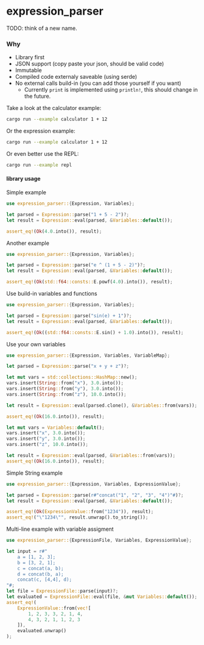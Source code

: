 # expression_parser

TODO: think of a new name.

### Why

- Library first
- JSON support (copy paste your json, should be valid code)
- Immutable
- Compiled code externaly saveable (using serde)
- No external calls build-in (you can add those yourself if you want)
  - Currently `print` is implemented using `println!`, this should change in the future.

Take a look at the calculator example:

```sh
cargo run --example calculator 1 + 12
```

Or the expression example:

```sh
cargo run --example calculator 1 + 12
```

Or even better use the REPL:

```sh
cargo run --example repl
```

#### library usage

Simple example

```rust
use expression_parser::{Expression, Variables};

let parsed = Expression::parse("1 + 5 - 2")?;
let result = Expression::eval(parsed, &Variables::default());

assert_eq!(Ok(4.0.into()), result);
```

Another example

```rust
use expression_parser::{Expression, Variables};

let parsed = Expression::parse("e ^ (1 + 5 - 2)")?;
let result = Expression::eval(parsed, &Variables::default());

assert_eq!(Ok(std::f64::consts::E.powf(4.0).into()), result);
```

Use build-in variables and functions

```rust
use expression_parser::{Expression, Variables};

let parsed = Expression::parse("sin(e) + 1")?;
let result = Expression::eval(parsed, &Variables::default());

assert_eq!(Ok((std::f64::consts::E.sin() + 1.0).into()), result);
```

Use your own variables

```rust
use expression_parser::{Expression, Variables, VariableMap};

let parsed = Expression::parse("x + y + z")?;

let mut vars = std::collections::HashMap::new();
vars.insert(String::from("x"), 3.0.into());
vars.insert(String::from("y"), 3.0.into());
vars.insert(String::from("z"), 10.0.into());

let result = Expression::eval(parsed.clone(), &Variables::from(vars));

assert_eq!(Ok(16.0.into()), result);

let mut vars = Variables::default();
vars.insert("x", 3.0.into());
vars.insert("y", 3.0.into());
vars.insert("z", 10.0.into());

let result = Expression::eval(parsed, &Variables::from(vars));
assert_eq!(Ok(16.0.into()), result);
```

Simple String example

```rust
use expression_parser::{Expression, Variables, ExpressionValue};

let parsed = Expression::parse(r#"concat("1", "2", "3", "4")"#)?;
let result = Expression::eval(parsed, &Variables::default());

assert_eq!(Ok(ExpressionValue::from("1234")), result);
assert_eq!("\"1234\"", result.unwrap().to_string());
```

Multi-line example with variable assigment

```rust
use expression_parser::{ExpressionFile, Variables, ExpressionValue};

let input = r#"
    a = [1, 2, 3];
    b = [3, 2, 1];
    c = concat(a, b);
    d = concat(b, a);
    concat(c, [4,4], d);
"#;
let file = ExpressionFile::parse(input)?;
let evaluated = ExpressionFile::eval(file, &mut Variables::default());
assert_eq!(
    ExpressionValue::from(vec![
        1, 2, 3, 3, 2, 1, 4,
        4, 3, 2, 1, 1, 2, 3
    ]),
    evaluated.unwrap()
);
```
